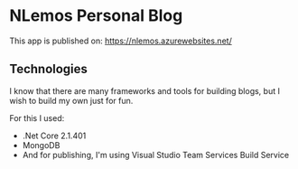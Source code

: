 # NLemos Personal Blog

This app is published on: https://nlemos.azurewebsites.net/

## Technologies

I know that there are many frameworks and tools for building blogs, but I wish to build my own just for fun.

For this I used:

* .Net Core 2.1.401
* MongoDB
* And for publishing, I'm using Visual Studio Team Services Build Service